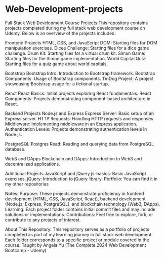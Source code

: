 # Web-Development-projects
Full Stack Web Development Course Projects
This repository contains projects completed during my full stack web development course on Udemy. Below is an overview of the projects included:

Frontend Projects
HTML, CSS, and JavaScript
DOM: Starting files for DOM manipulation exercises.
Dicee Challenge: Starting files for a dice game challenge.
Drum Kit: Starting files for a virtual drum kit.
Simon Game: Starting files for the Simon game implementation.
World Capital Quiz: Starting files for a quiz game about world capitals.

Bootstrap
Bootstrap Intro: Introduction to Bootstrap framework.
Bootstrap Components: Usage of Bootstrap components.
TinDog Project: A project showcasing Bootstrap usage for a fictional startup.

React
React Basics: Initial projects exploring React fundamentals.
React Components: Projects demonstrating component-based architecture in React.

Backend Projects
Node.js and Express
Express Server: Basic setup of an Express server.
HTTP Requests: Handling HTTP requests and responses.
Middleware: Implementing middleware in an Express application.
Authentication Levels: Projects demonstrating authentication levels in Node.js.

PostgreSQL
Postgres Read: Reading and querying data from PostgreSQL database.

Web3 and DApps
Blockchain and DApps: Introduction to Web3 and decentralized applications.

Additional Projects
JavaScript and jQuery
js-basics: Basic JavaScript exercises.
jQuery: Introduction to jQuery library.
Portfolio: You can find it in my other repositories

Notes:
Purpose: These projects demonstrate proficiency in frontend development (HTML, CSS, JavaScript, React), backend development (Node.js, Express, PostgreSQL), and blockchain technology (Web3, DApps).
Learning: Each project folder contains initial commit files and may include solutions or implementations.
Contributions: Feel free to explore, fork, or contribute to any projects of interest.

About This Repository:
This repository serves as a portfolio of projects completed as part of my learning journey in full stack web development. Each folder corresponds to a specific project or module covered in the course.
Taught by Angela Yu (The Complete 2024 Web Development Bootcamp - Udemy)
